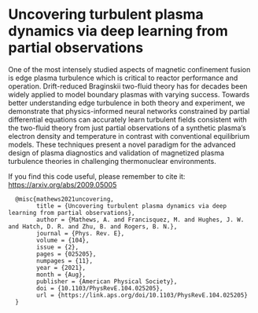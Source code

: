 # Uncovering turbulent plasma dynamics via deep learning from partial observations

One of the most intensely studied aspects of magnetic confinement fusion is edge plasma turbulence which is critical to reactor performance and operation. Drift-reduced Braginskii two-fluid theory has for decades been widely applied to model boundary plasmas with varying success. Towards better understanding edge turbulence in both theory and experiment, we demonstrate that physics-informed neural networks constrained by partial differential equations can accurately learn turbulent fields consistent with the two-fluid theory from just partial observations of a synthetic plasma’s electron density and temperature in contrast with conventional equilibrium models. These techniques present a novel paradigm for the advanced design of plasma diagnostics and validation of magnetized plasma turbulence theories in challenging thermonuclear environments. 

If you find this code useful, please remember to cite it: https://arxiv.org/abs/2009.05005

      @misc{mathews2021uncovering,
            title = {Uncovering turbulent plasma dynamics via deep learning from partial observations},
            author = {Mathews, A. and Francisquez, M. and Hughes, J. W. and Hatch, D. R. and Zhu, B. and Rogers, B. N.},
            journal = {Phys. Rev. E},
            volume = {104},
            issue = {2},
            pages = {025205},
            numpages = {11},
            year = {2021},
            month = {Aug},
            publisher = {American Physical Society},
            doi = {10.1103/PhysRevE.104.025205},
            url = {https://link.aps.org/doi/10.1103/PhysRevE.104.025205}
      }

